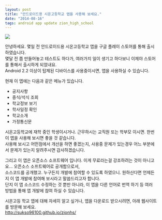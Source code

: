 ```yaml
---
layout: post
title: "안드로이드용 시온고등학교 앱을 사용해 보세요."
date: "2014-08-16"
tags: android app update zion_high_school
---
```

<img class="image-wrapper" src="{{ site.url }}/blogimgs/zion.png"><br>

안녕하세요. 몇일 전 안드로이드용 시온고등학교 앱을 구글 플레이 스토어를 통해 출시하였습니다.<br>
몇달 전 쯤 만들어놓고 테스트도 하다가, 여러가지 일이 생기고 하다보니 이제야 스토어를 통해서 출시하게 되었내요.<br>
Android 2.2 이상이 탑제된 디바이스를 사용중이시면, 앱을 사용하실 수 있습니다.<br>

현재 이 앱에는 다음과 같은 메뉴가 있습니다.

* 공지사항
* 중식/석식 조회
* 학교정보 보기
* 학사일정 확인
* 학교소개
* 가정통신문

시온고등학교에 재학 중인 학생이시거나. 근무하시는 교직원 또는 학부모 이시면. 한번 이 앱을 사용해 보시면 좋을 것 같습니다.<br>
사용해 보시고 어떤점에서 개선을 하면 좋겠는지, 사용중 문제가 있는경우 어느 부분에서 문제가 있는지 알려주시면 감사하겠습니다.

그리고 이 앱은 오픈소스 소프트웨어 입니다. 이게 무료라는걸 강조하려는 것이 아니고요... 오픈소스 소프트웨어로 공개함으로서,<br>
소스코드를 공개했고. 누구든지 개발에 참여할 수 있도록 하였으니. 원하신다면 언제든지 이 앱 개발에 참여해 보시라고 말씀드리고자 합니다.<br>
단지 이 앱 소스코드 수정하는 것 뿐만 아니라, 이 앱을 다른 언어로 번역 하기 등 여러 방법을 통해 앱 개발에 참여 하실 수 있습니다.

시온고등 학교 앱에 대해 자세히 알고 싶거나, 앱을 다운로드 받으시려면, 아래 웹사이트를 방문해 보세요.<br>
<a href="http://sukso96100.github.io/zionhs/">http://sukso96100.github.io/zionhs/</a>
